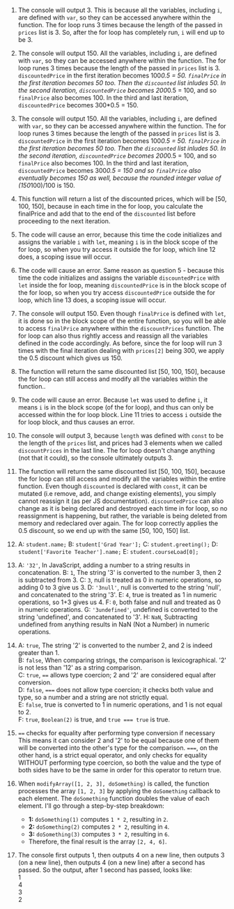 1. The console will output 3. This is because all the variables, including `i`, are defined with `var`, so they can be accessed anywhere within the function. The for loop runs 3 times because the length of the passed in `prices` list is 3. So, after the for loop has completely run, `i` will end up to be 3.
2. The console will output 150. All the variables, including `i`, are defined with `var`, so they can be accessed anywhere within the function. The for loop runes 3 times because the length of the passed in `prices` list is 3. `discountedPrice` in the first iteration becomes 100*0.5 = 50. `finalPrice` in the first iteration becomes 50 too. Then the `discounted` list inludes 50. In the second iteration, `discountedPrice` becomes 200*0.5 = 100, and so `finalPrice` also becomes 100. In the third and last iteration, `discountedPrice` becomes 300*0.5 = 150.
3. The console will output 150. All the variables, including `i`, are defined with `var`, so they can be accessed anywhere within the function. The for loop runes 3 times because the length of the passed in `prices` list is 3. `discountedPrice` in the first iteration becomes 100*0.5 = 50. `finalPrice` in the first iteration becomes 50 too. Then the `discounted` list inludes 50. In the second iteration, `discountedPrice` becomes 200*0.5 = 100, and so `finalPrice` also becomes 100. In the third and last iteration, `discountedPrice` becomes 300*0.5 = 150 and so `finalPrice` also eventually becomes 150 as well, because the rounded integer value of (150*100)/100 is 150.
4. This function will return a list of the discounted prices, which will be [50, 100, 150], because in each time in the for loop, you calculate the finalPrice and add that to the end of the `discounted` list before proceeding to the next iteration.
5. The code will cause an error, because this time the code initializes and assigns the variable   `i` with `let`, meaning `i` is in the block scope of the for loop, so when you try access it outside the for loop, which line 12 does, a scoping issue will occur.
6. The code will cause an error. Same reason as question 5 - because this time the code initializes and assigns the variable   `discountedPrice` with `let` inside the for loop, meaning `discountedPrice` is in the block scope of the for loop, so when you try access `discountedPrice` outside the for loop, which line 13 does, a scoping issue will occur.
7. The console will output 150. Even though `finalPrice` is defined with `let`, it is done so in the block scope of the entire function, so you will be able to access `finalPrice` anywhere within the `discountPrices` function. The for loop can also thus rightly access and reassign all the variables defined in the code accordingly. As before, since the for loop will run 3 times with the final iteration dealing with `prices[2]` being 300, we apply the 0.5 discount which gives us 150.
8. The function will return the same discounted list [50, 100, 150], because the for loop can still access and modify all the variables within the function..
9. The code will cause an error. Because `let` was used to define `i`, it means `i` is in the block scope (of the for loop), and thus can only be accessed within the for loop block. Line 11 tries to access `i` outside the for loop block, and thus causes an error.
10. The console will output 3, because `length` was defined with `const` to be the length of the `prices` list, and prices had 3 elements when we called `discountPrices` in the last line. The for loop doesn't change anything (not that it could), so the console ultimately outputs 3.
11. The function will return the same discounted list [50, 100, 150], because the for loop can still access and modify all the variables within the entire function. Even though `discounted` is declared with `const`, it can be mutated (i.e remove, add, and change existing elements), you simply cannot reassign it (as per JS documentation). `discountedPrice` can also change as it is being declared and destroyed each time in for loop, so no reassignment is happening, but rather, the variable is being deleted from memory and redeclared over again. The for loop correctly applies the 0.5 discount, so we end up with the same [50, 100, 150] list.
12. A: `student.name;`
    B: `student['Grad Year'];`
    C: `student.greeting();`
    D: `student['Favorite Teacher'].name;`
    E: `student.courseLoad[0];`

13. A: `'32'`, In JavaScript, adding a number to a string results in concatenation. 
    B: `1`, The string '3' is converted to the number 3, then 2 is subtracted from 3.
    C: `3`, null is treated as 0 in numeric operations, so adding 0 to 3 give us 3.
    D: `'3null'`, null is converted to the string 'null', and concatenated to the string '3'.
    E: `4`, true is treated as 1 in numeric operations, so 1+3 gives us 4.
    F: `0`, both false and null and treated as 0 in numeric operations.
    G: `'3undefined'`, undefined is converted to the string 'undefined', and concatenated to '3'.
    H: `NaN`, Subtracting undefined from anything results in NaN (Not a Number) in numeric operations.
14. A: `true`, The string '2' is converted to the number 2, and 2 is indeed greater than 1.  
    B: `false`, When comparing strings, the comparison is lexicographical. '2' is not less than '12' as a string comparison.  
    C: `true`, `==` allows type coercion; 2 and '2' are considered equal after conversion.  
    D: `false`, `===` does not allow type coercion; it checks both value and type, so a number and a string are not strictly equal.  
    E: `false`, true is converted to 1 in numeric operations, and 1 is not equal to 2.  
    F: `true`, `Boolean(2)` is true, and `true === true` is true.  
15. `==` checks for equality after performing type conversion if necessary This means it can consider 2 and '2' to be equal because one of them will be converted into the other's type for the comparison. `===`, on the other hand, is a strict equal operator, and only checks for equality WITHOUT performing type coercion, so both the value and the type of both sides have to be the same in order for this operator to return true.

17. When `modifyArray([1, 2, 3], doSomething)` is called, the function processes the array `[1, 2, 3]` by applying the `doSomething` callback to each element. The `doSomething` function doubles the value of each element. I'll go through a step-by-step breakdown:
    - **1:** `doSomething(1)` computes `1 * 2`, resulting in `2`.
    - **2:** `doSomething(2)` computes `2 * 2`, resulting in `4`.
    - **3:** `doSomething(3)` computes `3 * 2`, resulting in `6`.
    - Therefore, the final result is the array `[2, 4, 6]`.

19. The console first outputs 1, then outputs 4 on a new line, then outputs 3 (on a new line), then outputs 4 (on a new line) after a second has passed.
So the output, after 1 second has passed, looks like:  
1  
4  
3  
2  

